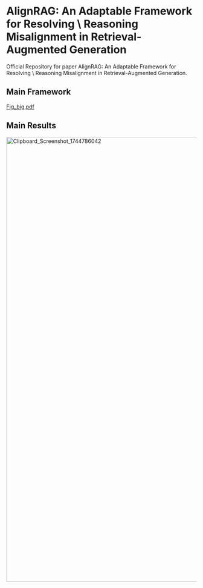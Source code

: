 # AlignRAG: An Adaptable Framework for Resolving \\ Reasoning Misalignment in Retrieval-Augmented Generation


Official Repository for paper AlignRAG: An Adaptable Framework for Resolving \\ Reasoning Misalignment in Retrieval-Augmented Generation.

## Main Framework

[Fig_big.pdf](https://github.com/user-attachments/files/19771820/Fig_big.pdf)


## Main Results

<img width="1175" alt="Clipboard_Screenshot_1744786042" src="https://github.com/user-attachments/assets/fbb1465f-86a2-4923-a20a-ba3f7819e1be" />

